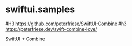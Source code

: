 # swiftui.samples

#H3 https://github.com/peterfriese/SwiftUI-Combine
#h3 https://peterfriese.dev/swift-combine-love/

SwiftUI + Combine